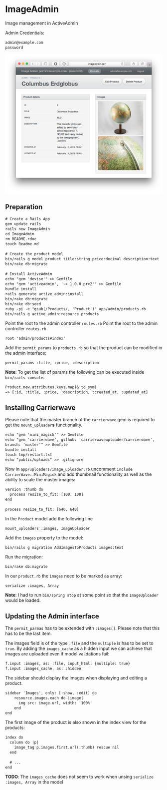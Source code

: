 ImageAdmin
==========

Image management in ActiveAdmin

Admin Credentials:

    admin@example.com
    password

 
![screenshot](https://raw.githubusercontent.com/besi/rails-quickies/master/ImageAdmin/Screenshot.png)


Preparation
-----

    # Create a Rails App
    gem update rails
    rails new ImageAdmin
    cd ImageAdmin
    rm README.rdoc
    touch Readme.md

    # Create the product model
    bin/rails g model product title:string price:decimal description:text
    bin/rake db:migrate

    # Install ActiveAdmin
    echo "gem 'devise'" >> Gemfile
    echo "gem 'activeadmin', '~> 1.0.0.pre2'" >> Gemfile
    bundle install
    rails generate active_admin:install
    bin/rake db:migrate
    bin/rake db:seed
    ruby -pi -e "gsub(/Products/, 'Product')" app/admin/products.rb
    bin/rails g active_admin:resource products


 Point the root to the admin controller `routes.rb`
Point the root to the admin controller `routes.rb`

    root 'admin/products#index'

Add the `permit_params` to `products.rb` so that the product can be modified in the admin interface:

    permit_params :title, :price, :description

**Note**: To get the list of params the following can be executed inside `bin/rails console`:

    Product.new.attributes.keys.map(&:to_sym)
    => [:id, :title, :price, :description, :created_at, :updated_at]

Installing Carrierwave
----------------------

Please note that the master branch of the `carrierwave` gem is required to get the `mount_uploader`**s** functionality.

    echo "gem 'mini_magick'" >> Gemfile
    echo "gem 'carrierwave', github: 'carrierwaveuploader/carrierwave', branch: 'master'" >> Gemfile
    bundle install
    touch tmp/restart.txt
    echo "public/uploads" >> .gitignore

Now in `app/uploaders/image_uploader.rb` uncomment `include CarrierWave::MiniMagick` and add thumbnail functionality as well as the ability to scale the master images:

    version :thumb do
      process resize_to_fit: [100, 100]
    end

    process resize_to_fit: [640, 640]

In the `Product` model add the following line

    mount_uploaders :images, ImageUploader

Add the `images` property to the model:

    bin/rails g migration AddImagesToProducts images:text

Run the migration:

    bin/rake db:migrate

In our `product.rb` the `images` need to be marked as array:

    serialize :images, Array


**Note**: I had to run `bin/spring stop` at some point so that the `ImageUploader` would be loaded.

Updating the Admin interface
----------------------------

The `permit_parmas` has to be extended with `:images[]`. Please note that this has to be the last item.

The images field is of the type `:file` and the `multiple` is has to be set to `true`. By adding the `images_cache` as a hidden input we can achieve that images are uploaded even if model validations fail:

    f.input :images, as: :file, input_html: {multiple: true}
    f.input :images_cache, as: :hidden

The sidebar should display the images when displaying and editing a product.

    sidebar 'Images', only: [:show, :edit] do
        resource.images.each do |image|
          img src: image.url, width: '100%'
        end
    end
    
The first image of the product is also shown in the index view for the products:

    index do
      column do |p|
        image_tag p.images.first.url(:thumb) rescue nil
      end
      
      # ...
    end


**TODO**: The `images_cache` does not seem to work when unsing `serialize :images, Array` in the model
